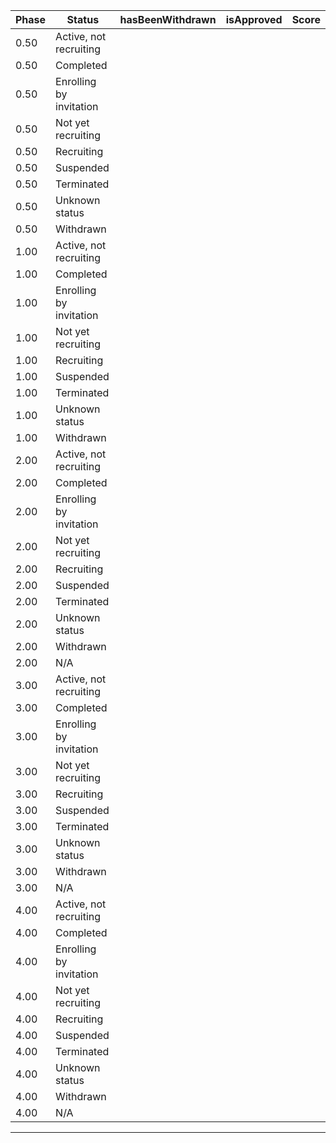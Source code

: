 | Phase | Status                     | hasBeenWithdrawn | isApproved | Score | 
|-------|-----------------------------|-------|------------------|------------|
| 0.50  | Active, not recruiting      |       |                  |            |
| 0.50  | Completed                   |       |                  |            |
| 0.50  | Enrolling by invitation     |       |                  |            |
| 0.50  | Not yet recruiting          |       |                  |            |
| 0.50  | Recruiting                  |       |                  |            |
| 0.50  | Suspended                   |       |                  |            |
| 0.50  | Terminated                  |       |                  |            |
| 0.50  | Unknown status              |       |                  |            |
| 0.50  | Withdrawn                   |       |                  |            |
| 1.00  | Active, not recruiting      |       |                  |            |
| 1.00  | Completed                   |       |                  |            |
| 1.00  | Enrolling by invitation     |       |                  |            |
| 1.00  | Not yet recruiting          |       |                  |            |
| 1.00  | Recruiting                  |       |                  |            |
| 1.00  | Suspended                   |       |                  |            |
| 1.00  | Terminated                  |       |                  |            |
| 1.00  | Unknown status              |       |                  |            |
| 1.00  | Withdrawn                   |       |                  |            |
| 2.00  | Active, not recruiting      |       |                  |            |
| 2.00  | Completed                   |       |                  |            |
| 2.00  | Enrolling by invitation     |       |                  |            |
| 2.00  | Not yet recruiting          |       |                  |            |
| 2.00  | Recruiting                  |       |                  |            |
| 2.00  | Suspended                   |       |                  |            |
| 2.00  | Terminated                  |       |                  |            |
| 2.00  | Unknown status              |       |                  |            |
| 2.00  | Withdrawn                   |       |                  |            |
| 2.00  | N/A                         |       |                  |            |
| 3.00  | Active, not recruiting      |       |                  |            |
| 3.00  | Completed                   |       |                  |            |
| 3.00  | Enrolling by invitation     |       |                  |            |
| 3.00  | Not yet recruiting          |       |                  |            |
| 3.00  | Recruiting                  |       |                  |            |
| 3.00  | Suspended                   |       |                  |            |
| 3.00  | Terminated                  |       |                  |            |
| 3.00  | Unknown status              |       |                  |            |
| 3.00  | Withdrawn                   |       |                  |            |
| 3.00  | N/A                         |       |                  |            |
| 4.00  | Active, not recruiting      |       |                  |            |
| 4.00  | Completed                   |       |                  |            |
| 4.00  | Enrolling by invitation     |       |                  |            |
| 4.00  | Not yet recruiting          |       |                  |            |
| 4.00  | Recruiting                  |       |                  |            |
| 4.00  | Suspended                   |       |                  |            |
| 4.00  | Terminated                  |       |                  |            |
| 4.00  | Unknown status              |       |                  |            |
| 4.00  | Withdrawn                   |       |                  |            |
| 4.00  | N/A                         |       |                  |            |
-------------------------------------------------------------------------------